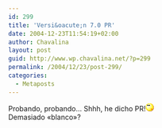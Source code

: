 ```yaml
---
id: 299
title: 'Versi&oacute;n 7.0 PR'
date: 2004-12-23T11:54:19+02:00
author: Chavalina
layout: post
guid: http://www.wp.chavalina.net/?p=299
permalink: /2004/12/23/post-299/
categories:
  - Metaposts
---
```

Probando, probando… Shhh, he dicho PR!![emo](/imagenes/emoticonos/pensativo.gif)  
Demasiado «blanco»?
